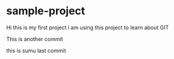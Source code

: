 # sample-project

Hi this is my first project
i am using this project to learn about GIT

This is another commit


this is sumu last commit

